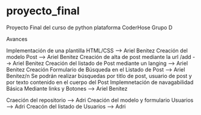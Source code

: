 # proyecto_final


Proyecto Final del curso de python plataforma CoderHose Grupo D 

Avances

Implementación de una plantilla HTML/CSS --> Ariel Benitez
Creación del modelo Post --> Ariel Benitez
Creación de alta de post mediante la url /add --> Ariel Benitez
Creación del listado de Post mediante un langing  --> Ariel Benitez
Creación Formulario de Búsqueda en el Listado de Post --> Ariel Benitez/n
Se podrán realizar búsquedas por titlo de post, usuario de post y por texto contenido en el cuerpo del Post
Implemnetación de navagabilidad Básica Mediante links y Botones --> Ariel Benitez

Craeción del repositorio --> Adri
Creación del modelo y formulario Usuarios --> Adri
Creacón del listado de Usuarios --> Adri
